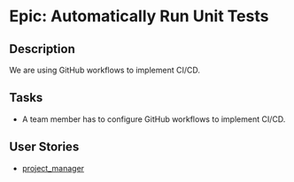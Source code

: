 # Epic: Automatically Run Unit Tests

## Description
We are using GitHub workflows to implement CI/CD.

## Tasks
* A team member has to configure GitHub workflows to implement CI/CD.

## User Stories
* [project_manager](stories/story_project_manager.md) 